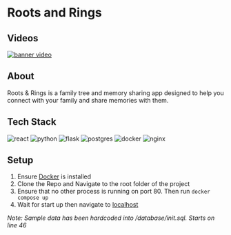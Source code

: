 # Roots and Rings

## Videos
[![banner video](https://img.youtube.com/vi/QHju8EzQUQ4/0.jpg)](https://www.youtube.com/watch?v=2zPivPHqgD0)


## About 
Roots & Rings is a family tree and memory sharing app designed to help you connect with your family and share memories with them.

## Tech Stack

![react](https://upload.wikimedia.org/wikipedia/commons/thumb/3/30/React_Logo_SVG.svg/1200px-React_Logo_SVG.svg.png)
![python](https://upload.wikimedia.org/wikipedia/commons/thumb/c/c3/Python-logo-notext.svg/1869px-Python-logo-notext.svg.png)
![flask](https://upload.wikimedia.org/wikipedia/commons/thumb/3/3c/Flask_logo.svg/1280px-Flask_logo.svg.png)
![postgres](https://upload.wikimedia.org/wikipedia/commons/2/29/Postgresql_elephant.svg)
![docker](https://upload.wikimedia.org/wikipedia/commons/thumb/4/4e/Docker_%28container_engine%29_logo.svg/2560px-Docker_%28container_engine%29_logo.svg.png)
![nginx](https://upload.wikimedia.org/wikipedia/commons/thumb/c/c5/Nginx_logo.svg/2560px-Nginx_logo.svg.png)

## Setup
1. Ensure [Docker](https://docs.docker.com/get-docker/) is installed
2. Clone the Repo and Navigate to the root folder of the project
3. Ensure that no other process is running on port 80. Then run ```docker compose up```
4. Wait for start up then navigate to [localhost](http://localhost/)

*Note: Sample data has been hardcoded into /database/init.sql. Starts on line 46*

